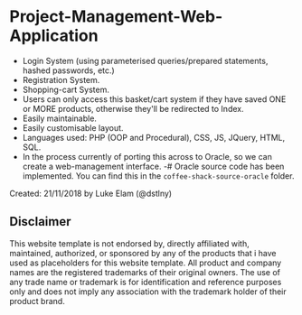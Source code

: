 # Project-Management-Web-Application
- Login System (using parameterised queries/prepared statements, hashed passwords, etc.)
- Registration System.
- Shopping-cart System.
- Users can only access this basket/cart system if they have saved ONE or MORE products, otherwise they'll be redirected to Index.
- Easily maintainable.
- Easily customisable layout.
- Languages used: PHP (OOP and Procedural), CSS, JS, JQuery, HTML, SQL.
- In the process currently of porting this across to Oracle, so we can create a web-management interface.
-# Oracle source code has been implemented. You can find this in the `coffee-shack-source-oracle` folder.

Created: 21/11/2018 by Luke Elam (@dstlny)

## Disclaimer 
This website template is not endorsed by, directly affiliated with, maintained, authorized, or sponsored by any of the products that i have used as placeholders for this website template. All product and company names are the registered trademarks of their original owners. The use of any trade name or trademark is for identification and reference purposes only and does not imply any association with the trademark holder of their product brand. 
